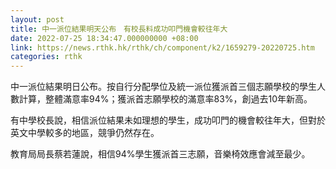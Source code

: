 ```yaml
---
layout: post
title: 中一派位結果明天公布　有校長料成功叩門機會較往年大
date: 2022-07-25 18:34:47.000000000 +08:00
link: https://news.rthk.hk/rthk/ch/component/k2/1659279-20220725.htm
categories: rthk
---
```


中一派位結果明日公布。按自行分配學位及統一派位獲派首三個志願學校的學生人數計算，整體滿意率94%；獲派首志願學校的滿意率83%，創過去10年新高。

有中學校長說，相信派位結果未如理想的學生，成功叩門的機會較往年大，但對於英文中學較多的地區，競爭仍然存在。

教育局局長蔡若蓮說，相信94%學生獲派首三志願，音樂椅效應會減至最少。

